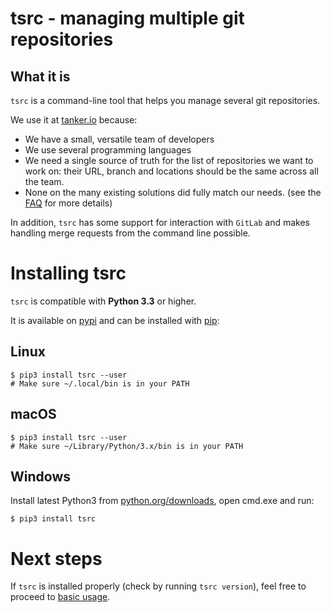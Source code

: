 # tsrc - managing multiple git repositories

## What it is

`tsrc` is a command-line tool that helps you manage several git repositories.

We use it at [tanker.io](https://tanker.io) because:

* We have a small, versatile team of developers
* We use several programming languages
* We need a single source of truth for the list of repositories we want to work
  on: their URL, branch and locations should be the same across all the team.
* None on the many existing solutions did fully match our needs.
  (see the [FAQ](faq.md) for more details)

In addition, `tsrc` has some support for interaction with `GitLab` and makes
handling merge requests from the command line possible.

# Installing tsrc

`tsrc` is compatible with **Python 3.3** or higher.

It is available on [pypi](https://pypi.org/project/tsrc/) and can be
installed with [pip](https://pip.pypa.io/en/stable/):

## Linux

```console
$ pip3 install tsrc --user
# Make sure ~/.local/bin is in your PATH
```

## macOS

```console
$ pip3 install tsrc --user
# Make sure ~/Library/Python/3.x/bin is in your PATH
```

## Windows

Install latest Python3 from [python.org/downloads](https://www.python.org/downloads/windows/),
open cmd.exe and run:

```console
$ pip3 install tsrc
```

# Next steps

If `tsrc` is installed properly (check by running `tsrc version`), feel free to
proceed to [basic usage](guide/basics.md).
